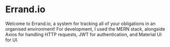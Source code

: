 # Errand.io
Welcome to Errand.io, a system for tracking all of your obligations in an organised environment! For development, I used the MERN stack, alongside Axios for handling HTTP requests, JWT for authentication, and Material UI for UI. 
